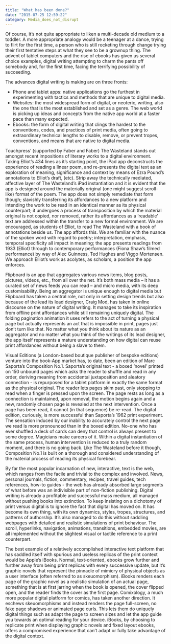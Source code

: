 ```yaml
---
title: "What has been done?"
date: "2015-07-25 12:59:22"
category: Media_does_not_disrupt
---
```


Of course, it’s not quite appropriate to liken a multi-decade old medium
to a toddler. A more appropriate analogy would be a teenager at a dance,
trying to flirt for the first time, a person who is still rocketing
through change trying their first tentative steps at what they see to be
a grownup thing. The advent of tablet computers and the rise of ebooks
has given us several choice examples, digital writing attempting to
charm the pants off somebody and, for the first time, facing the
terrifying possibility of succeeding.

The advances digital writing is making are on three fronts:

-   Phone and tablet apps: native applications go the furthest in
    experimenting with tactics and methods that are unique to
    digital media.
-   Websites: the most widespread form of digital, or neoteric, writing,
    also the one that is the most established and set as a genre. The
    web world is picking up ideas and concepts from the native app world
    at a faster pace than many expected.
-   Ebooks: the form of digital writing that clings the hardest to the
    conventions, codes, and practices of print media, often going to
    extraordinary technical lengths to disable, remove, or prevent
    tropes, conventions, and means that are native to digital media.

Touchpress’ (supported by Faber and Faber) The Wasteland stands out
amongst recent impositions of literary works to a digital environment.
Taking Elliot’s 434 lines as it’s starting point, the iPad app
deconstructs the experience of reading a linear poem, and re-presents
the digital text as an exploration of meaning, significance and context
by means of Ezra Pound’s annotations to Elliot’s draft, (etc). Strip
away the technically mediated, affective layer of The Wasteland’s iPad
instantiation and it is evident that the app is designed around the
materially original (one might suggest scroll-like) format of the poem.
The app does not simply remediate that form though; slavishly
transferring its affordances to a new platform and intending the work to
be read in an identical manner as its physical counterpart; it undergoes
a process of transposition by which the material original is not copied,
nor removed, rather its affordances as a ‘readable’ text are addressed
within the transfer to a new formal environment. We are encouraged, as
students of Elliot, to read The Wasteland with a book of annotations
beside us. The app affords this. We are familiar with the nuance of the
spoken word with regard to poetry; interpretation, emphasis, temporal
specificity all impact in meaning; the app presents readings from 1933
(Elliot) through to contemporary performances (Fiona Shaw’s filmed
performance) by way of Alec Guinness, Ted Hughes and Viggo Mortensen. We
approach Elliot’s work as acolytes, as scholars, a position the app
enforces.

Flipboard is an app that aggregates various news items, blog posts,
pictures, videos, etc., from all over the net. It’s both mass media – it
has a curated set of news feeds you can read – and micro media, with its
deep customisability. Being an aggregator is unique enough to digital
media but Flipboard has taken a central role, not only in setting design
trends but also because of the lead its lead designer, Craig Mod, has
taken in online discourse on the nature of digital writing. It manages
to take its inspiration from offline print affordances while still
remaining uniquely digital. The folding pagination animation it uses
refers to the act of turning a physical page but actually represents an
act that is impossible in print, pages just don’t turn like that. No
matter what you think about its nature as an aggregator and no matter
what you think of the writings of its lead designer, the app itself
represents a mature understanding on how digital can reuse print
affordances without being a slave to them.

Visual Editions (a London-based boutique publisher of bespoke editions)
venture into the book-App market has, to date, been an edition of Marc
Saporta’s Composition No.1. Saporta’s original text - a boxed ‘novel’
printed on 150 unbound pages which asks the reader to shuffle and read
in any order, deriving meaning from accidental juxtaposition and
aleatory connection - is repurposed for a tablet platform in exactly the
same format as the physical original. The reader lets pages skim past,
only stopping to read when a finger is pressed upon the screen. The page
rests as long as a connection is maintained, upon removal, the motion
begins again and a new, randomly chosen page is revealed at the next
intervention. Once a page has been read, it cannot (in that sequence) be
re-read. The digital edition, curiously, is more successful than
Saporta’s 1962 print experiment. The sensation induced by our inability
to accurately control the next page we read is more pronounced than in
the boxed edition. No-one who has ever shuffled a deck of cards can deny
that control is always present to some degree. Magicians make careers of
it. Within a digital instantiation of the same process, human
intervention is reduced to a truly random moment, and there is no going
back. Like The Wasteland before it though, Composition No.1 is built on
a thorough and considered understanding of the material process of
reading its physical forebear.

By far the most popular incarnation of new, interactive, text is the
web, which ranges from the facile and trivial to the complex and
involved. News, personal journals, fiction, commentary, recipes, travel
guides, tech references, how-to guides - the web has already absorbed
large segments of what before was an indivisible part of non-fiction
publishing. Digital writing is already a profitable and successful mass
medium, all managed without pushing books into extinction. To keep
insisting on a dichotomy of print versus digital is to ignore the fact
that digital has moved on. It has become its own thing, with its own
dynamics, styles, tropes, structures, and patterns of authorship. It’s
also managed to do this without saddling webpages with detailed and
realistic simulations of print behaviour. The scroll, hyperlinks,
navigation, animations, transitions, embedded movies, are all
implemented without the slightest visual or tactile reference to a print
counterpart.

The best example of a relatively accomplished interactive text platform
that has saddled itself with spurious and useless replicas of the print
context would be Apple’s iBooks. Normal, text-oriented, ebooks grow
further and further away from being print replicas with every successive
update, but it’s graphic novels that represent the pinnacle of mimicry
of physical objects as a user interface (often referred to as
skeuomorphism). iBooks renders each page of the graphic novel as a
realistic simulation of an actual page, something that is at first
jarring when the book is opened, the cover flipped open, and the reader
finds the cover as the first page. Comixology, a much more popular
digital platform for comics, has taken another direction. It eschews
skeuomorphisms and instead renders the page full-screen, no fake page
shadows or animated page curls. This lets them do uniquely digital
things such as adapt the page to screen sizes and let the app guide you
towards an optimal reading for your device. iBooks, by choosing to
replicate print when displaying graphic novels and fixed layout ebooks,
offers a compromised experience that can’t adapt or fully take advantage
of the digital context.

